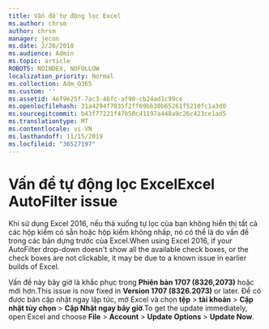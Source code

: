 ```yaml
---
title: Vấn đề tự động lọc Excel
ms.author: chrsm
author: chrsm
manager: jecon
ms.date: 2/26/2018
ms.audience: Admin
ms.topic: article
ROBOTS: NOINDEX, NOFOLLOW
localization_priority: Normal
ms.collection: Adm_O365
ms.custom: ''
ms.assetid: 4ef9e25f-7ac3-46fc-af90-cb24ad1c99ce
ms.openlocfilehash: 31a4294f7035f2ff69bb30b65261f5210fc1a3d0
ms.sourcegitcommit: b43f77221f47b50c41197a448a9c26c423ce1ad5
ms.translationtype: MT
ms.contentlocale: vi-VN
ms.lasthandoff: 11/15/2019
ms.locfileid: "36527197"
---
```

# <a name="excel-autofilter-issue"></a><span data-ttu-id="4cb4e-102">Vấn đề tự động lọc Excel</span><span class="sxs-lookup"><span data-stu-id="4cb4e-102">Excel AutoFilter issue</span></span>

<span data-ttu-id="4cb4e-103">Khi sử dụng Excel 2016, nếu thả xuống tự lọc của bạn không hiển thị tất cả các hộp kiểm có sẵn hoặc hộp kiểm không nhấp, nó có thể là do vấn đề trong các bản dựng trước của Excel.</span><span class="sxs-lookup"><span data-stu-id="4cb4e-103">When using Excel 2016, if your AutoFilter drop-down doesn't show all the available check boxes, or the check boxes are not clickable, it may be due to a known issue in earlier builds of Excel.</span></span> 
  
<span data-ttu-id="4cb4e-104">Vấn đề này bây giờ là khắc phục trong **Phiên bản 1707 (8326,2073)** hoặc mới hơn.</span><span class="sxs-lookup"><span data-stu-id="4cb4e-104">This issue is now fixed in **Version 1707 (8326.2073)** or later.</span></span> <span data-ttu-id="4cb4e-105">Để có được bản cập nhật ngay lập tức, mở Excel và chọn **tệp** \> **tài khoản** \> **Cập nhật tùy chọn** \> **Cập Nhật ngay bây giờ**.</span><span class="sxs-lookup"><span data-stu-id="4cb4e-105">To get the update immediately, open Excel and choose **File** \> **Account** \> **Update Options** \> **Update Now**.</span></span>
  

